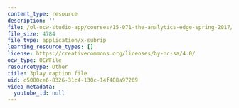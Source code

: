 ```yaml
---
content_type: resource
description: ''
file: /ol-ocw-studio-app/courses/15-071-the-analytics-edge-spring-2017/c5080ce6832631c4130c14f488a97269_pelPpuYUAho.srt
file_size: 4784
file_type: application/x-subrip
learning_resource_types: []
license: https://creativecommons.org/licenses/by-nc-sa/4.0/
ocw_type: OCWFile
resourcetype: Other
title: 3play caption file
uid: c5080ce6-8326-31c4-130c-14f488a97269
video_metadata:
  youtube_id: null
---
```

